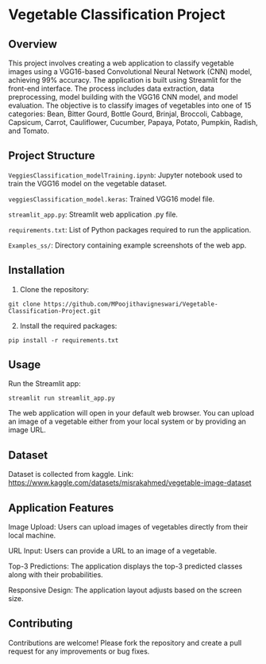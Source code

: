 # Vegetable Classification Project

## Overview
This project involves creating a web application to classify vegetable images using a VGG16-based Convolutional Neural Network (CNN) model, achieving 99% accuracy. The application is built using Streamlit for the front-end interface. The process includes data extraction, data preprocessing, model building with the VGG16 CNN model, and model evaluation. The objective is to classify images of vegetables into one of 15 categories: Bean, Bitter Gourd, Bottle Gourd, Brinjal, Broccoli, Cabbage, Capsicum, Carrot, Cauliflower, Cucumber, Papaya, Potato, Pumpkin, Radish, and Tomato.


## Project Structure
`VeggiesClassification_modelTraining.ipynb`: Jupyter notebook used to train the VGG16 model on the vegetable dataset.

`veggiesClassification_model.keras`: Trained VGG16 model file.

`streamlit_app.py`: Streamlit web application .py file.

`requirements.txt`: List of Python packages required to run the application.

`Examples_ss/`: Directory containing example screenshots of the web app.


## Installation
1. Clone the repository:
```
git clone https://github.com/MPoojithavigneswari/Vegetable-Classification-Project.git
```
2. Install the required packages:
```
pip install -r requirements.txt
```

## Usage
Run the Streamlit app:
```
streamlit run streamlit_app.py
```
The web application will open in your default web browser. You can upload an image of a vegetable either from your local system or by providing an image URL.

## Dataset
Dataset is collected from kaggle. Link: https://www.kaggle.com/datasets/misrakahmed/vegetable-image-dataset

## Application Features
Image Upload: Users can upload images of vegetables directly from their local machine.

URL Input: Users can provide a URL to an image of a vegetable.

Top-3 Predictions: The application displays the top-3 predicted classes along with their probabilities.

Responsive Design: The application layout adjusts based on the screen size.


## Contributing
Contributions are welcome! Please fork the repository and create a pull request for any improvements or bug fixes.
